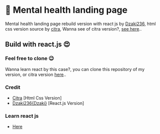 # 🥰 Mental health landing page
Mental health landing page rebuild version with react js by [Dzaki236](https://github.com/dzaki236), html css version source by [citra](https://github.com/doobeedoobeedam), Wanna see of citra version?, [see here](https://github.com/doobeedoobeedam/mental-health-landing)..

## Build with react.js 😍
### Feel free to clone 😉
Wanna learn react by this case?, you can clone this repository of my version, or citra version [here](https://github.com/doobeedoobeedam/mental-health-landing)..
### Credit
- [Citra](https://github.com/doobeedoobeedam) [Html Css Version]
- [Dzaki236{Dzaki}](https://github.com/dzaki236) [React.js Version]
### Learn react js
- [Here](https://www.codecademy.com/learn/react-101)
##